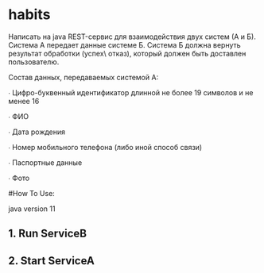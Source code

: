 # habits

Написать на java REST-сервис для взаимодействия двух систем (А и Б).
Система А передает данные системе Б. Система Б должна вернуть результат обработки (успех\ отказ), который должен быть доставлен пользователю.

Состав данных, передаваемых системой А:

∙ Цифро-буквенный идентификатор длинной не более 19 символов и не менее 16

∙ ФИО

∙ Дата рождения

∙ Номер мобильного телефона (либо иной способ связи)

∙ Паспортные данные

∙ Фото

#How To Use:

java version 11

## 1. Run ServiceB
## 2. Start ServiceA
